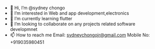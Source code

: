 - 👋 Hi, I’m @sydney chongo
- 👀 I’m interested in Web and app development,electronics 
- 🌱 I’m currently learning flutter 
- 💞️ I’m looking to collaborate on any projects related software developmnet
- 📫 How to reach me
       Email: sydneychongojr@gmail.com
       Mobile No: +919035980451

<!---
sydneycho/sydneycho is a ✨ special ✨ repository because its `README.md` (this file) appears on your GitHub profile.
You can click the Preview link to take a look at your changes.
--->
